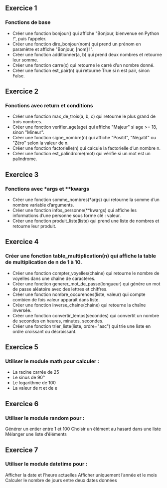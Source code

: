 ## Exercice 1
### Fonctions de base
- Créer une fonction bonjour() qui affiche "Bonjour, bienvenue en Python !", puis l’appeler.
- Créer une fonction dire_bonjour(nom) qui prend un prénom en paramètre et affiche "Bonjour, [nom] !".
- Créer une fonction additionner(a, b) qui prend deux nombres et retourne leur somme.
- Créer une fonction carre(x) qui retourne le carré d’un nombre donné.
- Créer une fonction est_pair(n) qui retourne True si n est pair, sinon False.

## Exercice 2
### Fonctions avec return et conditions
- Créer une fonction max_de_trois(a, b, c) qui retourne le plus grand de trois nombres.
- Créer une fonction verifier_age(age) qui affiche "Majeur" si age >= 18, sinon "Mineur".
- Créer une fonction signe_nombre(n) qui affiche "Positif", "Négatif" ou "Zéro" selon la valeur de n.
- Créer une fonction factorielle(n) qui calcule la factorielle d’un nombre n.
- Créer une fonction est_palindrome(mot) qui vérifie si un mot est un palindrome.

## Exercice 3
### Fonctions avec *args et **kwargs
- Créer une fonction somme_nombres(*args) qui retourne la somme d’un nombre variable d’arguments.
- Créer une fonction infos_personne(**kwargs) qui affiche les informations d’une personne sous forme clé : valeur.
- Créer une fonction produit_liste(liste) qui prend une liste de nombres et retourne leur produit.

## Exercice 4
### Créer une fonction table_multiplication(n) qui affiche la table de multiplication de n de 1 à 10.
- Créer une fonction compter_voyelles(chaine) qui retourne le nombre de voyelles dans une chaîne de caractères.
- Créer une fonction generer_mot_de_passe(longueur) qui génère un mot de passe aléatoire avec des lettres et chiffres.
- Créer une fonction nombre_occurences(liste, valeur) qui compte combien de fois valeur apparaît dans liste.
- Créer une fonction inverse_chaine(chaine) qui retourne la chaîne inversée.
- Créer une fonction convertir_temps(secondes) qui convertit un nombre de secondes en heures, minutes, secondes.
- Créer une fonction trier_liste(liste, ordre="asc") qui trie une liste en ordre croissant ou décroissant.

## Exercice 5
### Utiliser le module math pour calculer :
- La racine carrée de 25
- Le sinus de 90°
- Le logarithme de 100
- La valeur de π et de e

## Exercice 6
### Utiliser le module random pour :
Générer un entier entre 1 et 100
Choisir un élément au hasard dans une liste
Mélanger une liste d’éléments

## Exercice 7
### Utiliser le module datetime pour :
Afficher la date et l’heure actuelles
Afficher uniquement l’année et le mois
Calculer le nombre de jours entre deux dates données
